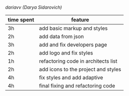_dariavv (Darya Sidarovich)_

| time spent | feature                             |
| ---------- | ----------------------------------- |
| 3h         | add basic markup and styles         |
| 2h         | add data from json                  |
| 3h         | add and fix developers page         |
| 2h         | add logo and fix styles             |
| 1h         | refactoring code in architects list |
| 2h         | add icons to the project and styles |
| 4h         | fix styles and add adaptive         |
| 4h         | final fixing and refactoring code   |
